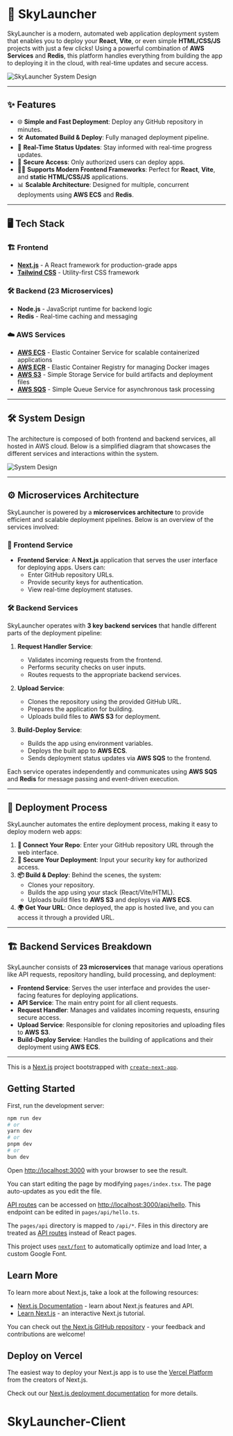# 🚀 SkyLauncher

SkyLauncher is a modern, automated web application deployment system that enables you to deploy your **React**, **Vite**, or even simple **HTML/CSS/JS** projects with just a few clicks! Using a powerful combination of **AWS Services** and **Redis**, this platform handles everything from building the app to deploying it in the cloud, with real-time updates and secure access. 

![SkyLauncher System Design](./system-design.png) <!-- Be sure to upload the system design image to your repo -->

---

## ✨ Features

- 🌐 **Simple and Fast Deployment**: Deploy any GitHub repository in minutes.
- 🛠️ **Automated Build & Deploy**: Fully managed deployment pipeline.
- 📡 **Real-Time Status Updates**: Stay informed with real-time progress updates.
- 🔐 **Secure Access**: Only authorized users can deploy apps.
- 🧑‍💻 **Supports Modern Frontend Frameworks**: Perfect for **React**, **Vite**, and **static HTML/CSS/JS** applications.
- 📊 **Scalable Architecture**: Designed for multiple, concurrent deployments using **AWS ECS** and **Redis**.

---

## 🖥️ Tech Stack

### 🏗️ Frontend
- **[Next.js](https://nextjs.org)** - A React framework for production-grade apps
- **[Tailwind CSS](https://tailwindcss.com)** - Utility-first CSS framework

### 🛠️ Backend (23 Microservices)
- **Node.js** - JavaScript runtime for backend logic
- **Redis** - Real-time caching and messaging

### ☁️ AWS Services
- **[AWS ECS](https://aws.amazon.com/ecs/)** - Elastic Container Service for scalable containerized applications
- **[AWS ECR](https://aws.amazon.com/ecr/)** - Elastic Container Registry for managing Docker images
- **[AWS S3](https://aws.amazon.com/s3/)** - Simple Storage Service for build artifacts and deployment files
- **[AWS SQS](https://aws.amazon.com/sqs/)** - Simple Queue Service for asynchronous task processing

---

## 🛠️ System Design

The architecture is composed of both frontend and backend services, all hosted in AWS cloud. Below is a simplified diagram that showcases the different services and interactions within the system.

![System Design](./system-design.png) <!-- Replace this with the actual link to the image in your repo -->

---

## ⚙️ Microservices Architecture

SkyLauncher is powered by a **microservices architecture** to provide efficient and scalable deployment pipelines. Below is an overview of the services involved:

### 🔄 Frontend Service

- **Frontend Service**: A **Next.js** application that serves the user interface for deploying apps. Users can:
  - Enter GitHub repository URLs.
  - Provide security keys for authentication.
  - View real-time deployment statuses.

### 🛠️ Backend Services

SkyLauncher operates with **3 key backend services** that handle different parts of the deployment pipeline:

1. **Request Handler Service**: 
   - Validates incoming requests from the frontend.
   - Performs security checks on user inputs.
   - Routes requests to the appropriate backend services.

2. **Upload Service**: 
   - Clones the repository using the provided GitHub URL.
   - Prepares the application for building.
   - Uploads build files to **AWS S3** for deployment.

3. **Build-Deploy Service**: 
   - Builds the app using environment variables.
   - Deploys the built app to **AWS ECS**.
   - Sends deployment status updates via **AWS SQS** to the frontend.

Each service operates independently and communicates using **AWS SQS** and **Redis** for message passing and event-driven execution.

---

## 🚀 Deployment Process

SkyLauncher automates the entire deployment process, making it easy to deploy modern web apps:

1. **🔗 Connect Your Repo**: Enter your GitHub repository URL through the web interface.
2. **🔐 Secure Your Deployment**: Input your security key for authorized access.
3. **📦 Build & Deploy**: Behind the scenes, the system:
   - Clones your repository.
   - Builds the app using your stack (React/Vite/HTML).
   - Uploads build files to **AWS S3** and deploys via **AWS ECS**.
4. **🌍 Get Your URL**: Once deployed, the app is hosted live, and you can access it through a provided URL.

---

## 🏗️ Backend Services Breakdown

SkyLauncher consists of **23 microservices** that manage various operations like API requests, repository handling, build processing, and deployment:

- **Frontend Service**: Serves the user interface and provides the user-facing features for deploying applications.
- **API Service**: The main entry point for all client requests.
- **Request Handler**: Manages and validates incoming requests, ensuring secure access.
- **Upload Service**: Responsible for cloning repositories and uploading files to **AWS S3**.
- **Build-Deploy Service**: Handles the building of applications and their deployment using **AWS ECS**.

---




This is a [Next.js](https://nextjs.org/) project bootstrapped with [`create-next-app`](https://github.com/vercel/next.js/tree/canary/packages/create-next-app).

## Getting Started

First, run the development server:

```bash
npm run dev
# or
yarn dev
# or
pnpm dev
# or
bun dev
```

Open [http://localhost:3000](http://localhost:3000) with your browser to see the result.

You can start editing the page by modifying `pages/index.tsx`. The page auto-updates as you edit the file.

[API routes](https://nextjs.org/docs/api-routes/introduction) can be accessed on [http://localhost:3000/api/hello](http://localhost:3000/api/hello). This endpoint can be edited in `pages/api/hello.ts`.

The `pages/api` directory is mapped to `/api/*`. Files in this directory are treated as [API routes](https://nextjs.org/docs/api-routes/introduction) instead of React pages.

This project uses [`next/font`](https://nextjs.org/docs/basic-features/font-optimization) to automatically optimize and load Inter, a custom Google Font.

## Learn More

To learn more about Next.js, take a look at the following resources:

- [Next.js Documentation](https://nextjs.org/docs) - learn about Next.js features and API.
- [Learn Next.js](https://nextjs.org/learn) - an interactive Next.js tutorial.

You can check out [the Next.js GitHub repository](https://github.com/vercel/next.js/) - your feedback and contributions are welcome!

## Deploy on Vercel

The easiest way to deploy your Next.js app is to use the [Vercel Platform](https://vercel.com/new?utm_medium=default-template&filter=next.js&utm_source=create-next-app&utm_campaign=create-next-app-readme) from the creators of Next.js.

Check out our [Next.js deployment documentation](https://nextjs.org/docs/deployment) for more details.
# SkyLauncher-Client
